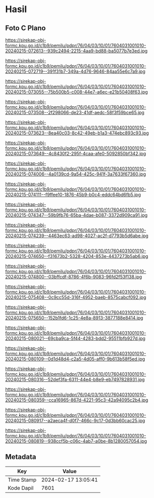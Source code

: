 # Hasil

## Foto C Plano

https://sirekap-obj-formc.kpu.go.id/c1b9/pemilu/pdpr/76/04/03/10/01/7604031001010-20240215-072613--939c2494-2215-4aa9-bd88-ba5077b7e3ed.jpg

https://sirekap-obj-formc.kpu.go.id/c1b9/pemilu/pdpr/76/04/03/10/01/7604031001010-20240215-072719--391f31b7-349a-4d76-9646-84aa55e6c7a9.jpg

https://sirekap-obj-formc.kpu.go.id/c1b9/pemilu/pdpr/76/04/03/10/01/7604031001010-20240215-073055--75b500b5-c008-44e7-a6ec-e21b50408f63.jpg

https://sirekap-obj-formc.kpu.go.id/c1b9/pemilu/pdpr/76/04/03/10/01/7604031001010-20240215-073508--2f298066-de23-41df-aedc-58f3f59bce65.jpg

https://sirekap-obj-formc.kpu.go.id/c1b9/pemilu/pdpr/76/04/03/10/01/7604031001010-20240215-073623--8ea40c03-8c42-49eb-b1a3-474ebc893c93.jpg

https://sirekap-obj-formc.kpu.go.id/c1b9/pemilu/pdpr/76/04/03/10/01/7604031001010-20240215-073649--4c8430f2-295f-4caa-afe0-5092850bf342.jpg

https://sirekap-obj-formc.kpu.go.id/c1b9/pemilu/pdpr/76/04/03/10/01/7604031001010-20240215-074006--4a0139cd-9a54-425c-941f-3a7633f67360.jpg

https://sirekap-obj-formc.kpu.go.id/c1b9/pemilu/pdpr/76/04/03/10/01/7604031001010-20240215-074111--f9ffee10-1876-45b9-b0c4-eddc64bd6fb5.jpg

https://sirekap-obj-formc.kpu.go.id/c1b9/pemilu/pdpr/76/04/03/10/01/7604031001010-20240215-074347--59b9fb76-65ba-4dae-b087-3372d909ca91.jpg

https://sirekap-obj-formc.kpu.go.id/c1b9/pemilu/pdpr/76/04/03/10/01/7604031001010-20240215-074239--4463ec63-ad98-4027-ac2f-d7793b5d6abe.jpg

https://sirekap-obj-formc.kpu.go.id/c1b9/pemilu/pdpr/76/04/03/10/01/7604031001010-20240215-074650--f31673b2-5328-4204-853e-4437273b5ab6.jpg

https://sirekap-obj-formc.kpu.go.id/c1b9/pemilu/pdpr/76/04/03/10/01/7604031001010-20240215-074800--03bffcdf-8786-4f6b-9083-96fd2f53f138.jpg

https://sirekap-obj-formc.kpu.go.id/c1b9/pemilu/pdpr/76/04/03/10/01/7604031001010-20240215-075408--0c9cc55d-316f-4952-baeb-8575cabcf092.jpg

https://sirekap-obj-formc.kpu.go.id/c1b9/pemilu/pdpr/76/04/03/10/01/7604031001010-20240215-075650--152b1fd6-1c25-4e8a-8913-3877188e8414.jpg

https://sirekap-obj-formc.kpu.go.id/c1b9/pemilu/pdpr/76/04/03/10/01/7604031001010-20240215-080021--69cba9ca-5f44-4283-bdd2-95511bfb927d.jpg

https://sirekap-obj-formc.kpu.go.id/c1b9/pemilu/pdpr/76/04/03/10/01/7604031001010-20240215-080109--0d1d48d4-c2a5-4d05-aff0-9b613b58f5ed.jpg

https://sirekap-obj-formc.kpu.go.id/c1b9/pemilu/pdpr/76/04/03/10/01/7604031001010-20240215-080316--52def3fa-6311-44e4-b8e9-eb7497828931.jpg

https://sirekap-obj-formc.kpu.go.id/c1b9/pemilu/pdpr/76/04/03/10/01/7604031001010-20240215-080359--cca16965-867d-4221-95c3-42a94095c2b4.jpg

https://sirekap-obj-formc.kpu.go.id/c1b9/pemilu/pdpr/76/04/03/10/01/7604031001010-20240215-080917--a2aeca4f-d0f7-466c-9c17-0d3bb60cac25.jpg

https://sirekap-obj-formc.kpu.go.id/c1b9/pemilu/pdpr/76/04/03/10/01/7604031001010-20240215-080819--938ccf5b-c06c-4ab7-a0be-8b1280057054.jpg


## Metadata

| Key        | Value               |
| ---------- | ------------------- |
| Time Stamp | 2024-02-17 13:05:41 |
| Kode Dapil | 7601                |



